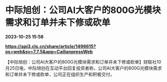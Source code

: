 # 中际旭创：公司AI大客户的800G光模块需求和订单并未下修或砍单

**2023-10-25 15:58**

**https://api3.cls.cn/share/article/1496615?os=web&sv=7.7.5&app=CailianpressWeb**

【中际旭创：公司AI大客户的800G光模块需求和订单并未下修或砍单】财联社10月25日电，中际旭创在互动平台回复投资者称，公司AI大客户的800G光模块需求和订单并未下修或砍单，公司正在组织生产和积极交付。